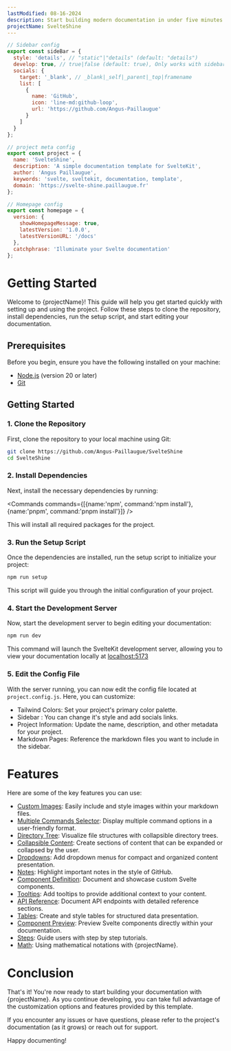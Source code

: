 ```yaml
---
lastModified: 08-16-2024
description: Start building modern documentation in under five minutes
projectName: SvelteShine
---
```


<script>
  import { Commands } from "$lib/components";
</script>


```js
// Sidebar config
export const sideBar = {
  style: 'details', // "static"|"details" (default: "details")
  develop: true, // true|false (default: true), Only works with sidebarStyle "details"
  socials: {
    target: '_blank', // _blank|_self|_parent|_top|framename
    list: [
      {
        name: 'GitHub',
        icon: 'line-md:github-loop',
        url: 'https://github.com/Angus-Paillaugue'
      }
    ]
  }
};

// project meta config
export const project = {
  name: 'SvelteShine',
  description: 'A simple documentation template for SvelteKit',
  author: 'Angus Paillaugue',
  keywords: 'svelte, sveltekit, documentation, template',
  domain: 'https://svelte-shine.paillaugue.fr'
};

// Homepage config
export const homepage = {
  version: {
    showHomepageMessage: true,
    latestVersion: '1.0.0',
    latestVersionURL: '/docs'
  },
  catchphrase: 'Illuminate your Svelte documentation'
};

```

# Getting Started

Welcome to {projectName}! This guide will help you get started quickly with setting up and using the project. Follow these steps to clone the repository, install dependencies, run the setup script, and start editing your documentation.


## Prerequisites

Before you begin, ensure you have the following installed on your machine:
 - [Node.js](https://nodejs.org/en/download/package-manager) (version 20 or later)
 - [Git](https://git-scm.com/downloads)

## Getting Started


### 1. Clone the Repository

First, clone the repository to your local machine using Git:

```bash no-line-numbers
git clone https://github.com/Angus-Paillaugue/SvelteShine
cd SvelteShine
```

### 2. Install Dependencies

Next, install the necessary dependencies by running:

<Commands commands={[{name:'npm', command:'npm install'}, {name:'pnpm', command:'pnpm install'}]} />

This will install all required packages for the project.


### 3. Run the Setup Script

Once the dependencies are installed, run the setup script to initialize your project:

```bash no-line-numbers
npm run setup
```

This script will guide you through the initial configuration of your project.


### 4. Start the Development Server

Now, start the development server to begin editing your documentation:

```bash no-line-numbers
npm run dev
```

This command will launch the SvelteKit development server, allowing you to view your documentation locally at [localhost:5173](http://localhost:5173)


### 5. Edit the Config File
With the server running, you can now edit the config file located at `project.config.js`. Here, you can customize:

 - Tailwind Colors: Set your project's primary color palette.
 - Sidebar : You can change it's style and add socials links.
 - Project Information: Update the name, description, and other metadata for your project.
 - Markdown Pages: Reference the markdown files you want to include in the sidebar.


# Features

Here are some of the key features you can use:

 - [Custom Images](/docs/Components/Images): Easily include and style images within your markdown files.
 - [Multiple Commands Selector](/docs/Components/Commands): Display multiple command options in a user-friendly format.
 - [Directory Tree](/docs/Components/Tree): Visualize file structures with collapsible directory trees.
 - [Collapsible Content](/docs/Components/Collapsible): Create sections of content that can be expanded or collapsed by the user.
 - [Dropdowns](/docs/Components/Dropdown): Add dropdown menus for compact and organized content presentation.
 - [Notes](/docs/Components/Note): Highlight important notes in the style of GitHub.
 - [Component Definition](/docs/Components/Definition): Document and showcase custom Svelte components.
 - [Tooltips](/docs/Components/Tooltip): Add tooltips to provide additional context to your content.
 - [API Reference](/docs/Components/Api-reference): Document API endpoints with detailed reference sections.
 - [Tables](/docs/Components/Tables): Create and style tables for structured data presentation.
 - [Component Preview](</docs/Components/Component preview>): Preview Svelte components directly within your documentation.
 - [Steps](/docs/Components/Steps): Guide users with step by step tutorials.
 - [Math](/docs/Components/Math): Using mathematical notations with {projectName}.


# Conclusion

That's it! You're now ready to start building your documentation with {projectName}. As you continue developing, you can take full advantage of the customization options and features provided by this template.

If you encounter any issues or have questions, please refer to the project's documentation (as it grows) or reach out for support.

Happy documenting!
